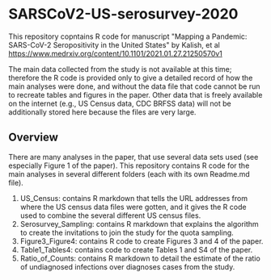 # SARSCoV2-US-serosurvey-2020 
This repository copntains R code for manuscript "Mapping a Pandemic: SARS-CoV-2 Seropositivity in the United States" by Kalish, et al
https://www.medrxiv.org/content/10.1101/2021.01.27.21250570v1

The main data collected from the study is not available at this time; therefore the R code is provided only to give a detailed record of how the main analyses were done, and without the data file that code cannot be run to recreate tables and figures in the paper. Other data that is freely available on the internet (e.g., US Census data, CDC BRFSS data) will not be additionally stored here because the files are very large.

## Overview

There are many analyses in the paper, that use several data sets used (see especially Figure 1 of the paper). This repository contains R code for the main analyses in several different folders (each with its own Readme.md file). 

1. US_Census: contains R markdown that tells the URL addresses from where the US census data files were gotten, and it gives the R code used to combine the several different US census files.
2. Serosurvey_Sampling: contains R markdown that explains the algorithm to create the invitations to join the study for the quota sampling.
3. Figure3_Figure4: contains R code to create Figures 3 and 4 of the paper. 
4. Table1_Tables4: contains code to create Tables 1 and S4 of the paper.
5. Ratio_of_Counts: contains R markdown to detail the estimate of the ratio of undiagnosed infections over diagnoses cases from the study. 


